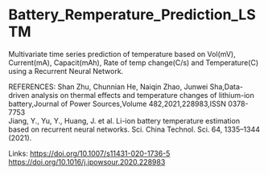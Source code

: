 # Battery_Remperature_Prediction_LSTM
Multivariate time series prediction of temperature based on Vol(mV), Current(mA),	Capacit(mAh), Rate of temp change(C/s) and Temperature(C) using a Recurrent Neural Network.


REFERENCES:
Shan Zhu, Chunnian He, Naiqin Zhao, Junwei Sha,Data-driven analysis on thermal effects and temperature changes of lithium-ion battery,Journal of Power Sources,Volume 482,2021,228983,ISSN 0378-7753  
Jiang, Y., Yu, Y., Huang, J. et al. Li-ion battery temperature estimation based on recurrent neural networks. Sci. China Technol. Sci. 64, 1335–1344 (2021).  

Links:
https://doi.org/10.1007/s11431-020-1736-5
https://doi.org/10.1016/j.jpowsour.2020.228983
